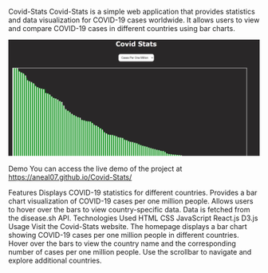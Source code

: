 Covid-Stats
Covid-Stats is a simple web application that provides statistics and data visualization for COVID-19 cases worldwide. It allows users to view and compare COVID-19 cases in different countries using bar charts.

![screenshot](./covid-stats.jpg)

Demo
You can access the live demo of the project at https://aneal07.github.io/Covid-Stats/

Features
Displays COVID-19 statistics for different countries.
Provides a bar chart visualization of COVID-19 cases per one million people.
Allows users to hover over the bars to view country-specific data.
Data is fetched from the disease.sh API.
Technologies Used
HTML
CSS
JavaScript
React.js
D3.js
Usage
Visit the Covid-Stats website.
The homepage displays a bar chart showing COVID-19 cases per one million people in different countries.
Hover over the bars to view the country name and the corresponding number of cases per one million people.
Use the scrollbar to navigate and explore additional countries.
